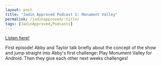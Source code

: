 ```yaml
---
layout: post
title: "Jadin Approved Podcast 1: Monument Valley"
permalink: /jadinapproved/:title/
tags: [JadinApproved,Podcasts]
---
```

[Listen here!](https://soundcloud.com/jadinapproved/1-monument-valley)

First episode! Abby and Taylor talk briefly about the concept of the show and jump straight into Abby's first challenge: Play Monument Valley for Android. Then they give each other next weeks challenges!